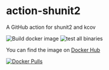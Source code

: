 # action-shunit2

A GitHub action for shunit2 and kcov

![Build docker image](https://github.com/sudo-bot/action-shunit2/workflows/Build%20docker%20image/badge.svg?branch=main)
![test all binaries](https://github.com/sudo-bot/action-shunit2/workflows/test%20all%20binaries/badge.svg?branch=main)

You can find the image on [Docker Hub](https://hub.docker.com/r/botsudo/action-shunit2)

[![Docker Pulls](https://img.shields.io/docker/pulls/botsudo/action-shunit2.svg)](https://hub.docker.com/r/botsudo/action-shunit2)
